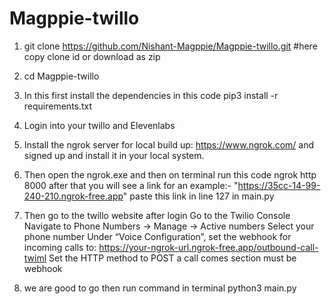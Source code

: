 # Magppie-twillo

1. git clone https://github.com/Nishant-Magppie/Magppie-twillo.git  #here copy clone id or download as zip

2. cd  Magppie-twillo

3. In this first install the dependencies in this code 
   pip3 install -r requirements.txt

4. Login into your twillo and Elevenlabs 

5. Install the ngrok server for local build up: https://www.ngrok.com/ and signed up and install it in your local system.

6. Then open the ngrok.exe and then on terminal run this code ngrok http 8000 
    after that you will see a link for an example:-  "https://35cc-14-99-240-210.ngrok-free.app"       paste this link in line 127 in main.py

7. Then go to the twillo website after login 
    Go to the Twilio Console
    Navigate to Phone Numbers → Manage → Active numbers
    Select your phone number
    Under “Voice Configuration”, set the webhook for incoming calls to: https://your-ngrok-url.ngrok-free.app/outbound-call-twiml
    Set the HTTP method to POST
    a call comes section must be webhook

8. we are good to go then run command in terminal python3 main.py
